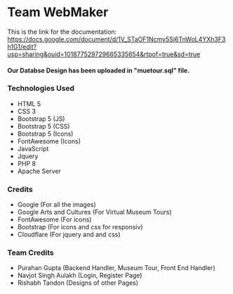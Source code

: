 # Team WebMaker

This is the link for the documentation: https://docs.google.com/document/d/1V_STaOF1Ncmy5Sj6TnWoL4YXh3F3h1G1/edit?usp=sharing&ouid=101877529729665335654&rtpof=true&sd=true

#### Our Databse Design has been uploaded in "muetour.sql" file.

### Technologies Used
* HTML 5
* CSS 3
* Bootstrap 5 (JS)
* Bootstrap 5 (CSS)
* Bootstrap 5 (Icons)
* FontAwesome (Icons)
* JavaScript
* Jquery
* PHP 8
* Apache Server

### Credits
* Google (For all the images)
* Google Arts and Cultures (For Virtual Museum Tours)
* FontAwesome (For icons)
* Bootstrap (For icons and css for responsiv)
* Cloudflare (For jquery and and css)

### Team Credits
* Purahan Gupta (Backend Handler, Museum Tour, Front End Handler)
* Navjot Singh Aulakh (Login, Register Page)
* Rishabh Tandon (Designs of other Pages)
